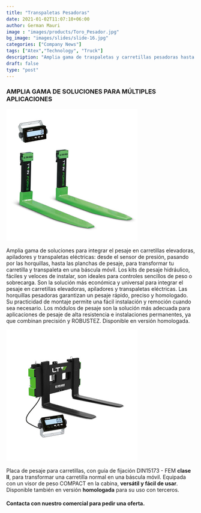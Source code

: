 ```yaml
---
title: "Transpaletas Pesadoras"
date: 2021-01-02T11:07:10+06:00
author: German Mauri
image : "images/products/Toro_Pesador.jpg"
bg_image: "images/slides/slide-16.jpg"
categories: ["Company News"]
tags: ["Atex","Technology", "Truck"]
description: "Amplia gama de traspaletas y carretillas pesadoras hasta para zona ATEX 0"
draft: false
type: "post"
---
```


### AMPLIA GAMA DE SOLUCIONES PARA MÚLTIPLES APLICACIONES

![](/images/products/twin_forks.jpg)

Amplia gama de soluciones para integrar el pesaje en carretillas elevadoras, apiladores y transpaletas eléctricas: desde el sensor de presión, pasando por las horquillas, hasta las planchas de pesaje, para transformar tu carretilla y transpaleta en una báscula móvil.
Los kits de pesaje hidráulico, fáciles y veloces de instalar, son ideales para controles sencillos de peso o sobrecarga. Son la solución más económica y universal para integrar el pesaje en carretillas elevadoras, apiladores y transpaletas eléctricas.
Las horquillas pesadoras garantizan un pesaje rápido, preciso y homologado. Su practicidad de montaje permite una fácil instalación y remoción cuando sea necesario.
Los módulos de pesaje son la solución más adecuada para aplicaciones de pesaje de alta resistencia e instalaciones permanentes, ya que combinan precisión y ROBUSTEZ. Disponible en versión homologada.

![](/images/products/LTW_Compact.jpg)

Placa de pesaje para carretillas, con guía de fijación DIN15173 - FEM **clase II**, para transformar una carretilla normal en una báscula móvil. Equipada con un visor de peso COMPACT en la cabina, **versátil y fácil de usar**. Disponible también en versión **homologada** para su uso con terceros.

#### Contacta con nuestro comercial para pedir una oferta.